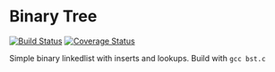 # Binary Tree
[![Build Status](https://travis-ci.org/montao/BST.svg?branch=master)](https://travis-ci.org/montao/BST) 
[![Coverage Status](https://coveralls.io/repos/github/montao/BST/badge.svg?branch=master&service=github&cache=bust2)](https://coveralls.io/github/montao/BST?branch=master)

Simple binary linkedlist with inserts and lookups.
Build with `gcc bst.c`
